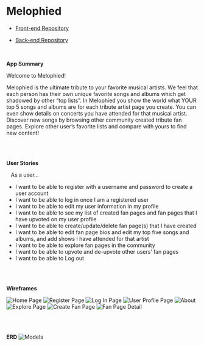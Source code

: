 # Melophied

- [Front-end Repository](https://github.com/chuckchoiboi/melophied)

- [Back-end Repository](https://github.com/ifrah1/melophied-server)

<br>

**App Summary**

Welcome to Melophied!

Melophied is the ultimate tribute to your favorite musical artists. We feel that each person has their own unique favorite songs and albums which get shadowed by other “top lists”. In Melophied you show the world what YOUR top 5 songs and albums are for each tribute artist page you create. You can even show details on concerts you have attended for that musical artist.
Discover new songs by browsing other community created tribute fan pages. Explore other user’s favorite lists and compare with yours to find new content!

<br/>
<br/>

**User Stories**

&nbsp;&nbsp;&nbsp;As a user…
- I want to be able to register with a username and password to create a user account 
- I want to be able to log in once I am a registered user
- I want to be able to edit my user information in my profile
- I want to be able to see my list of created fan pages and fan pages that I have upvoted on my user profile
- I want to be able to create/update/delete fan page(s) that I have created
- I want to be able to edit fan page bios and edit my top five songs and albums, and add shows I have attended for that artist
- I want to be able to explore fan pages in the community 
- I want to be able to upvote and de-upvote other users’ fan pages 
- I want to be able to Log out

<br/>
<br/>

**Wireframes**

![Home Page](https://media.git.generalassemb.ly/user/19097/files/11a0e680-8411-11eb-8f48-144f7615a49b)
![Register Page](https://media.git.generalassemb.ly/user/19097/files/12397d00-8411-11eb-8237-61ccc4ebedb9)
![Log In Page](https://media.git.generalassemb.ly/user/19097/files/12397d00-8411-11eb-80ca-e06424d79f4c)
![User Profile Page](https://media.git.generalassemb.ly/user/19097/files/9f490880-84db-11eb-9fd4-ade853cadd25)
![About](https://media.git.generalassemb.ly/user/19097/files/11085000-8411-11eb-80c0-a3e15496c5d5)
![Explore Page](https://media.git.generalassemb.ly/user/19097/files/11a0e680-8411-11eb-9dad-6c03cb7f632c)
![Create Fan Page](https://media.git.generalassemb.ly/user/19097/files/11a0e680-8411-11eb-888e-2d5f3e13979c)
![Fan Page Detail](https://media.git.generalassemb.ly/user/19097/files/11a0e680-8411-11eb-916d-0fd28f02ccef)

<br/>
<br/>

**ERD**
![Models](https://media.git.generalassemb.ly/user/19097/files/b28fa180-8411-11eb-8009-fde4decd67f7)